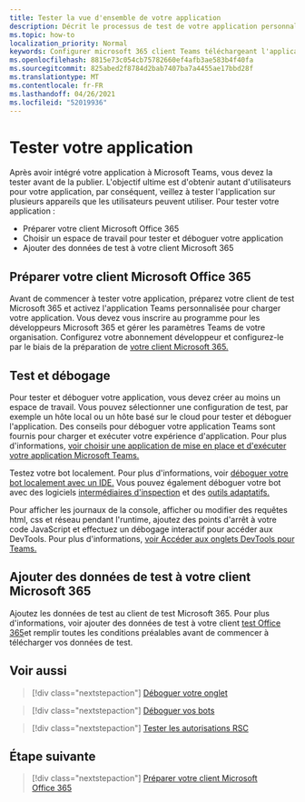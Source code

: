 ```yaml
---
title: Tester la vue d'ensemble de votre application
description: Décrit le processus de test de votre application personnalisée Teams dans Microsoft 365
ms.topic: how-to
localization_priority: Normal
keywords: Configurer microsoft 365 client Teams téléchargeant l'application de test
ms.openlocfilehash: 8815e73c054cb75782660ef4afb3ae583b4f40fa
ms.sourcegitcommit: 825abed2f8784d2bab7407ba7a4455ae17bbd28f
ms.translationtype: MT
ms.contentlocale: fr-FR
ms.lasthandoff: 04/26/2021
ms.locfileid: "52019936"
---
```

# <a name="test-your-app"></a>Tester votre application

Après avoir intégré votre application à Microsoft Teams, vous devez la tester avant de la publier. L'objectif ultime est d'obtenir autant d'utilisateurs pour votre application, par conséquent, veillez à tester l'application sur plusieurs appareils que les utilisateurs peuvent utiliser. Pour tester votre application :

* Préparer votre client Microsoft Office 365
* Choisir un espace de travail pour tester et déboguer votre application
* Ajouter des données de test à votre client Microsoft 365

## <a name="prepare-your-microsoft-365-tenant"></a>Préparer votre client Microsoft Office 365

Avant de commencer à tester votre application, préparez votre client de test Microsoft 365 et activez l'application Teams personnalisée pour charger votre application. Vous devez vous inscrire au programme pour les développeurs Microsoft 365 et gérer les paramètres Teams de votre organisation. Configurez votre abonnement développeur et configurez-le par le biais de la préparation de [votre client Microsoft 365.](~/concepts/build-and-test/prepare-your-o365-tenant.md)

## <a name="test-and-debug"></a>Test et débogage

Pour tester et déboguer votre application, vous devez créer au moins un espace de travail. Vous pouvez sélectionner une configuration de test, par exemple un hôte local ou un hôte basé sur le cloud pour tester et déboguer l'application. Des conseils pour déboguer votre application Teams sont fournis pour charger et exécuter votre expérience d'application. Pour plus d'informations, [voir choisir une application de mise en place et d'exécuter votre application Microsoft Teams.](~/concepts/build-and-test/debug.md)

Testez votre bot localement. Pour plus d'informations, voir [déboguer votre bot localement avec un IDE.](~/bots/how-to/debug/locally-with-an-ide.md) Vous pouvez également déboguer votre bot avec des logiciels [intermédiaires d'inspection](/azure/bot-service/bot-service-debug-inspection-middleware?view=azure-bot-service-4.0&tabs=csharp&preserve-view=true) et des [outils adaptatifs.](/azure/bot-service/bot-service-debug-adaptive-tools?view=azure-bot-service-4.0&preserve-view=true) 

Pour afficher les journaux de la console, afficher ou modifier des requêtes html, css et réseau pendant l'runtime, ajoutez des points d'arrêt à votre code JavaScript et effectuez un débogage interactif pour accéder aux DevTools. Pour plus d'informations, [voir Accéder aux onglets DevTools pour Teams.](~/tabs/how-to/developer-tools.md) 

## <a name="add-test-data-to-your-microsoft-365-tenant"></a>Ajouter des données de test à votre client Microsoft 365

Ajoutez les données de test au client de test Microsoft 365. Pour plus d'informations, voir ajouter des données de test à votre client [test Office 365](~/concepts/build-and-test/test-data.md)et remplir toutes les conditions préalables avant de commencer à télécharger vos données de test.

## <a name="see-also"></a>Voir aussi

> [!div class="nextstepaction"]
> [Déboguer votre onglet](~/tabs/how-to/developer-tools.md)
 
> [!div class="nextstepaction"]
> [Déboguer vos bots](~/bots/how-to/debug/locally-with-an-ide.md)

> [!div class="nextstepaction"]
> [Tester les autorisations RSC](~/graph-api/rsc/test-resource-specific-consent.md)

## <a name="next-step"></a>Étape suivante

> [!div class="nextstepaction"]
> [Préparer votre client Microsoft Office 365](~/concepts/build-and-test/prepare-your-o365-tenant.md)

